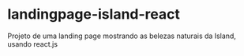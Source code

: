 # landingpage-island-react
Projeto de uma landing page mostrando as belezas naturais da Island, usando react.js
